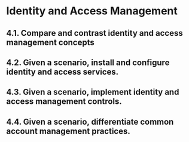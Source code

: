 Identity and Access Management
==============================

## 4.1. Compare and contrast identity and access management concepts

## 4.2. Given a scenario, install and configure identity and access services.

## 4.3. Given a scenario, implement identity and access management controls.

## 4.4. Given a scenario, differentiate common account management practices.

